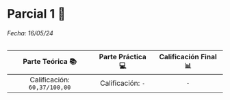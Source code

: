 # Parcial 1 📝

###### Fecha: 16/05/24


|Parte Teórica 📚|Parte Práctica 💻|Calificación Final 📊|
| :---: | :---: | :---: |
| Calificación: `60,37/100,00` | Calificación: `-` |`-`|

